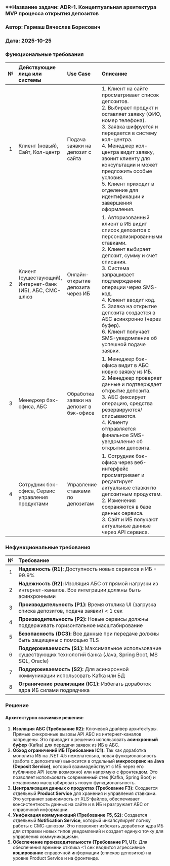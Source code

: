 ### **Название задачи: ADR-1. Концептуальная архитектура MVP процесса открытия депозитов
### **Автор:** Гармаш Вячеслав Борисович
### **Дата:** 2025-10-25
### **Функциональные требования**

| № | Действующие лица или системы | Use Case | Описание |
| :-: | :- | :- | :- |
| 1 | Клиент (новый), Сайт, Кол-центр | Подача заявки на депозит с сайта | 1. Клиент на сайте просматривает список депозитов.<br>2. Выбирает продукт и оставляет заявку (ФИО, номер телефона).<br>3. Заявка шифруется и передается в систему кол-центра.<br>4. Менеджер кол-центра видит заявку, звонит клиенту для консультации и может предложить особые условия.<br>5. Клиент приходит в отделение для идентификации и завершения оформления. |
| 2 | Клиент (существующий), Интернет-банк (ИБ), АБС, СМС-шлюз | Онлайн-открытие депозита через ИБ | 1. Авторизованный клиент в ИБ видит список депозитов с персонализированными ставками.<br>2. Клиент выбирает депозит, сумму и счет списания.<br>3. Система запрашивает подтверждение операции через SMS-код.<br>4. Клиент вводит код.<br>5. Заявка на открытие депозита создается в АБС асинхронно (через буфер).<br>6. Клиент получает SMS-уведомление об успешной подаче заявки. |
| 3 | Менеджер бэк-офиса, АБС | Обработка заявки на депозит в бэк-офисе | 1. Менеджер бэк-офиса видит в АБС новую заявку из ИБ.<br>2. Менеджер проверяет данные и подтверждает открытие депозита.<br>3. АБС фиксирует операцию, средства резервируются/списываются.<br>4. Клиенту отправляется финальное SMS-уведомление об открытии депозита. |
| 4 | Сотрудник бэк-офиса, Сервис управления продуктами | Управление ставками по депозитам | 1. Сотрудник бэк-офиса через веб-интерфейс просматривает и редактирует актуальные ставки по депозитным продуктам.<br>2. Изменения сохраняются в базе данных сервиса.<br>3. Сайт и ИБ получают актуальные данные через API сервиса. |

### **Нефункциональные требования**

| № | Требование |
| :-: | :- |
| 1 | **Надежность (R1):** Доступность новых сервисов и ИБ - 99.9% |
| 2 | **Надежность (R2):** Изоляция АБС от прямой нагрузки из интернет-каналов. Все интеграции должны быть асинхронными |
| 3 | **Производительность (P1):** Время отклика UI (загрузка списка депозитов, подача заявки) < 1 сек |
| 4 | **Производительность (P2):** Новые сервисы должны поддерживать горизонтальное масштабирование |
| 5 | **Безопасность (DC3):** Все данные при передаче должны быть защищены с помощью TLS |
| 6 | **Поддерживаемость (S1):** Максимальное использование существующих технологий банка (Java, Spring Boot, MS SQL, Oracle) |
| 7 | **Поддерживаемость (S2):** Для асинхронной коммуникации использовать Kafka или БД |
| 8 | **Ограничение реализации (IC1):** Избегать доработок ядра ИБ силами подрядчика |

### **Решение**

#### Архитектурно значимые решения:

1. **Изоляция АБС (Требование R2):** Ключевой драйвер архитектуры. Прямые синхронные вызовы API АБС из интернет-каналов запрещены. Это приводит к решению использовать **асинхронный буфер** (Kafka) для передачи заявок из ИБ в АБС.
1. **Обход ограничений ИБ (Требование IC1):** Так как доработка монолита ИБ на .NET 4.5 нежелательна, новая функциональность (работа с депозитами) выносится в отдельный **микросервис на Java (Deposit Service)**, который взаимодействует с ИБ через его публичное API (если возможно) или напрямую с фронтендом. Это позволяет использовать современный стек (Kafka, Spring Boot) и независимо масштабировать новую функциональность.
1. **Централизация данных о продуктах (Требование F3):** Создается отдельный **Product Service** для хранения и управления ставками. Это устраняет зависимость от XLS-файлов, обеспечивает консистентность данных на сайте и в ИБ и разгружает АБС от справочной информации.
1. **Унификация коммуникаций (Требование F5, S2):** Создается отдельный **Notification Service**, который инкапсулирует логику работы с СМС-шлюзом. Это позволяет избежать доработки ядра ИБ для отправки новых типов уведомлений и создает единую точку для управления коммуникациями.
1. **Обеспечение производительности (Требование P1, U1):** Для обеспечения времени отклика <1 сек вводится агрессивное **кэширование** справочной информации (списков депозитов) на уровне Product Service и на фронтенде.